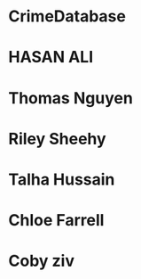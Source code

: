 # CrimeDatabase
# HASAN ALI
# Thomas Nguyen
# Riley Sheehy
# Talha Hussain
# Chloe Farrell
# Coby ziv
